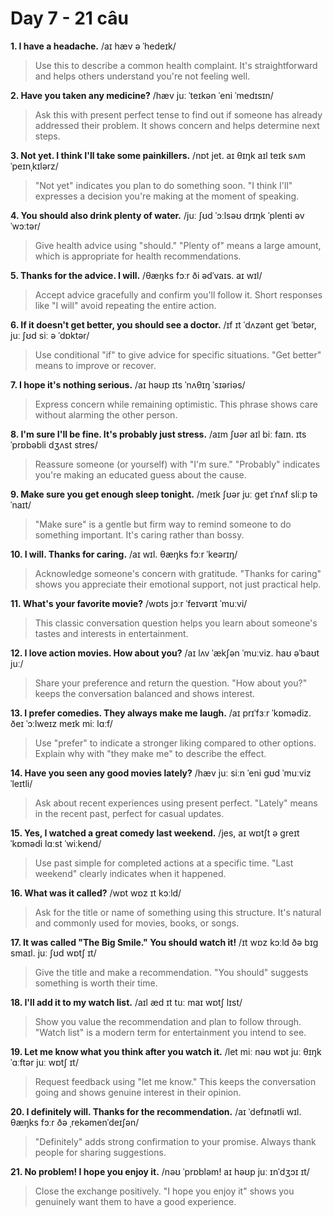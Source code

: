 # Day 7 - 21 câu

**1. I have a headache.**
/aɪ hæv ə ˈhedeɪk/
> Use this to describe a common health complaint. It's straightforward and helps others understand you're not feeling well.

**2. Have you taken any medicine?**
/hæv juː ˈteɪkən ˈeni ˈmedɪsɪn/
> Ask this with present perfect tense to find out if someone has already addressed their problem. It shows concern and helps determine next steps.

**3. Not yet. I think I'll take some painkillers.**
/nɒt jet. aɪ θɪŋk aɪl teɪk sʌm ˈpeɪnˌkɪlərz/
> "Not yet" indicates you plan to do something soon. "I think I'll" expresses a decision you're making at the moment of speaking.

**4. You should also drink plenty of water.**
/juː ʃʊd ˈɔːlsəʊ drɪŋk ˈplenti əv ˈwɔːtər/
> Give health advice using "should." "Plenty of" means a large amount, which is appropriate for health recommendations.

**5. Thanks for the advice. I will.**
/θæŋks fɔːr ði ədˈvaɪs. aɪ wɪl/
> Accept advice gracefully and confirm you'll follow it. Short responses like "I will" avoid repeating the entire action.

**6. If it doesn't get better, you should see a doctor.**
/ɪf ɪt ˈdʌzənt ɡet ˈbetər, juː ʃʊd siː ə ˈdɒktər/
> Use conditional "if" to give advice for specific situations. "Get better" means to improve or recover.

**7. I hope it's nothing serious.**
/aɪ həʊp ɪts ˈnʌθɪŋ ˈsɪəriəs/
> Express concern while remaining optimistic. This phrase shows care without alarming the other person.

**8. I'm sure I'll be fine. It's probably just stress.**
/aɪm ʃʊər aɪl biː faɪn. ɪts ˈprɒbəbli dʒʌst stres/
> Reassure someone (or yourself) with "I'm sure." "Probably" indicates you're making an educated guess about the cause.

**9. Make sure you get enough sleep tonight.**
/meɪk ʃʊər juː ɡet ɪˈnʌf sliːp təˈnaɪt/
> "Make sure" is a gentle but firm way to remind someone to do something important. It's caring rather than bossy.

**10. I will. Thanks for caring.**
/aɪ wɪl. θæŋks fɔːr ˈkeərɪŋ/
> Acknowledge someone's concern with gratitude. "Thanks for caring" shows you appreciate their emotional support, not just practical help.

**11. What's your favorite movie?**
/wɒts jɔːr ˈfeɪvərɪt ˈmuːvi/
> This classic conversation question helps you learn about someone's tastes and interests in entertainment.

**12. I love action movies. How about you?**
/aɪ lʌv ˈækʃən ˈmuːviz. haʊ əˈbaʊt juː/
> Share your preference and return the question. "How about you?" keeps the conversation balanced and shows interest.

**13. I prefer comedies. They always make me laugh.**
/aɪ prɪˈfɜːr ˈkɒmədiz. ðeɪ ˈɔːlweɪz meɪk miː lɑːf/
> Use "prefer" to indicate a stronger liking compared to other options. Explain why with "they make me" to describe the effect.

**14. Have you seen any good movies lately?**
/hæv juː siːn ˈeni ɡʊd ˈmuːviz ˈleɪtli/
> Ask about recent experiences using present perfect. "Lately" means in the recent past, perfect for casual updates.

**15. Yes, I watched a great comedy last weekend.**
/jes, aɪ wɒtʃt ə ɡreɪt ˈkɒmədi lɑːst ˈwiːkend/
> Use past simple for completed actions at a specific time. "Last weekend" clearly indicates when it happened.

**16. What was it called?**
/wɒt wɒz ɪt kɔːld/
> Ask for the title or name of something using this structure. It's natural and commonly used for movies, books, or songs.

**17. It was called "The Big Smile." You should watch it!**
/ɪt wɒz kɔːld ðə bɪɡ smaɪl. juː ʃʊd wɒtʃ ɪt/
> Give the title and make a recommendation. "You should" suggests something is worth their time.

**18. I'll add it to my watch list.**
/aɪl æd ɪt tuː maɪ wɒtʃ lɪst/
> Show you value the recommendation and plan to follow through. "Watch list" is a modern term for entertainment you intend to see.

**19. Let me know what you think after you watch it.**
/let miː nəʊ wɒt juː θɪŋk ˈɑːftər juː wɒtʃ ɪt/
> Request feedback using "let me know." This keeps the conversation going and shows genuine interest in their opinion.

**20. I definitely will. Thanks for the recommendation.**
/aɪ ˈdefɪnətli wɪl. θæŋks fɔːr ðə ˌrekəmenˈdeɪʃən/
> "Definitely" adds strong confirmation to your promise. Always thank people for sharing suggestions.

**21. No problem! I hope you enjoy it.**
/nəʊ ˈprɒbləm! aɪ həʊp juː ɪnˈdʒɔɪ ɪt/
> Close the exchange positively. "I hope you enjoy it" shows you genuinely want them to have a good experience.

